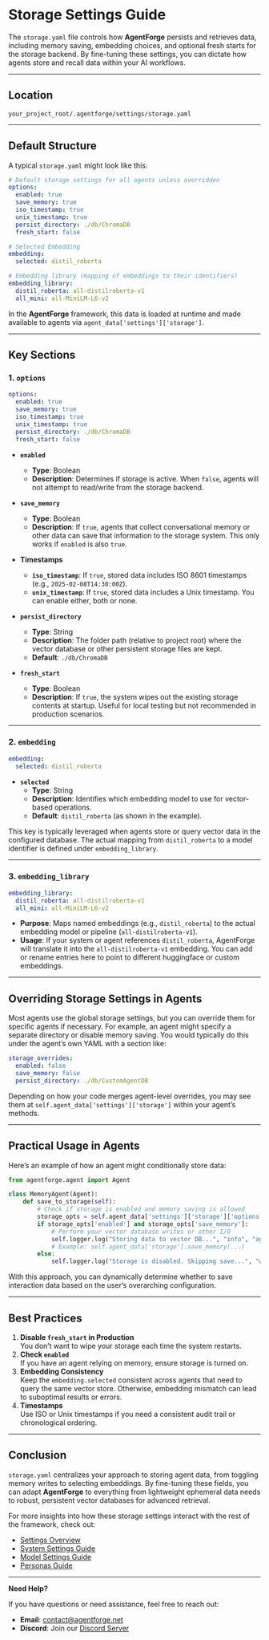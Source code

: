 # Storage Settings Guide

The `storage.yaml` file controls how **AgentForge** persists and retrieves data, including memory saving, embedding choices, and optional fresh starts for the storage backend. By fine-tuning these settings, you can dictate how agents store and recall data within your AI workflows.

---

## Location

```
your_project_root/.agentforge/settings/storage.yaml
```

---

## Default Structure

A typical `storage.yaml` might look like this:

```yaml
# Default storage settings for all agents unless overridden
options:
  enabled: true
  save_memory: true
  iso_timestamp: true
  unix_timestamp: true
  persist_directory: ./db/ChromaDB
  fresh_start: false

# Selected Embedding
embedding:
  selected: distil_roberta

# Embedding library (mapping of embeddings to their identifiers)
embedding_library:
  distil_roberta: all-distilroberta-v1
  all_mini: all-MiniLM-L6-v2
```

In the **AgentForge** framework, this data is loaded at runtime and made available to agents via `agent_data['settings']['storage']`.

---

## Key Sections

### 1. `options`

```yaml
options:
  enabled: true
  save_memory: true
  iso_timestamp: true
  unix_timestamp: true
  persist_directory: ./db/ChromaDB
  fresh_start: false
```

- **`enabled`**  
  - **Type**: Boolean  
  - **Description**: Determines if storage is active. When `false`, agents will not attempt to read/write from the storage backend.  

- **`save_memory`**  
  - **Type**: Boolean  
  - **Description**: If `true`, agents that collect conversational memory or other data can save that information to the storage system. This only works if `enabled` is also `true`.  

- **Timestamps**  
  - **`iso_timestamp`**: If `true`, stored data includes ISO 8601 timestamps (e.g., `2025-02-08T14:30:00Z`).  
  - **`unix_timestamp`**: If `true`, stored data includes a Unix timestamp. You can enable either, both or none.  

- **`persist_directory`**  
  - **Type**: String  
  - **Description**: The folder path (relative to project root) where the vector database or other persistent storage files are kept.  
  - **Default**: `./db/ChromaDB`  

- **`fresh_start`**  
  - **Type**: Boolean  
  - **Description**: If `true`, the system wipes out the existing storage contents at startup. Useful for local testing but not recommended in production scenarios.  

---

### 2. `embedding`

```yaml
embedding:
  selected: distil_roberta
```

- **`selected`**  
  - **Type**: String  
  - **Description**: Identifies which embedding model to use for vector-based operations.  
  - **Default**: `distil_roberta` (as shown in the example).  

This key is typically leveraged when agents store or query vector data in the configured database. The actual mapping from `distil_roberta` to a model identifier is defined under `embedding_library`.

---

### 3. `embedding_library`

```yaml
embedding_library:
  distil_roberta: all-distilroberta-v1
  all_mini: all-MiniLM-L6-v2
```

- **Purpose**: Maps named embeddings (e.g., `distil_roberta`) to the actual embedding model or pipeline (`all-distilroberta-v1`).  
- **Usage**: If your system or agent references `distil_roberta`, AgentForge will translate it into the `all-distilroberta-v1` embedding. You can add or rename entries here to point to different huggingface or custom embeddings.

---

## Overriding Storage Settings in Agents

Most agents use the global storage settings, but you can override them for specific agents if necessary. For example, an agent might specify a separate directory or disable memory saving. You would typically do this under the agent’s own YAML with a section like:

```yaml
storage_overrides:
  enabled: false
  save_memory: false
  persist_directory: ./db/CustomAgentDB
```

Depending on how your code merges agent-level overrides, you may see them at `self.agent_data['settings']['storage']` within your agent’s methods.

---

## Practical Usage in Agents

Here’s an example of how an agent might conditionally store data:

```python
from agentforge.agent import Agent

class MemoryAgent(Agent):
    def save_to_storage(self):
        # Check if storage is enabled and memory saving is allowed
        storage_opts = self.agent_data['settings']['storage']['options']
        if storage_opts['enabled'] and storage_opts['save_memory']:
            # Perform your vector database writes or other I/O
            self.logger.log("Storing data to vector DB...", "info", "agentforge")
            # Example: self.agent_data['storage'].save_memory(...)
        else:
            self.logger.log("Storage is disabled. Skipping save...", "warning", "agentforge")
```

With this approach, you can dynamically determine whether to save interaction data based on the user’s overarching configuration.

---

## Best Practices

1. **Disable `fresh_start` in Production**  
   You don’t want to wipe your storage each time the system restarts.  
2. **Check `enabled`**  
   If you have an agent relying on memory, ensure storage is turned on.  
3. **Embedding Consistency**  
   Keep the `embedding.selected` consistent across agents that need to query the same vector store. Otherwise, embedding mismatch can lead to suboptimal results or errors.  
4. **Timestamps**  
   Use ISO or Unix timestamps if you need a consistent audit trail or chronological ordering.  

---

## Conclusion

`storage.yaml` centralizes your approach to storing agent data, from toggling memory writes to selecting embeddings. By fine-tuning these fields, you can adapt **AgentForge** to everything from lightweight ephemeral data needs to robust, persistent vector databases for advanced retrieval.

For more insights into how these storage settings interact with the rest of the framework, check out:

- [Settings Overview](Settings.md)
- [System Settings Guide](System.md)  
- [Model Settings Guide](Models.md)  
- [Personas Guide](../Personas/Personas.md)

---

**Need Help?**

If you have questions or need assistance, feel free to reach out:

- **Email**: [contact@agentforge.net](mailto:contact@agentforge.net)  
- **Discord**: Join our [Discord Server](https://discord.gg/ttpXHUtCW6)
